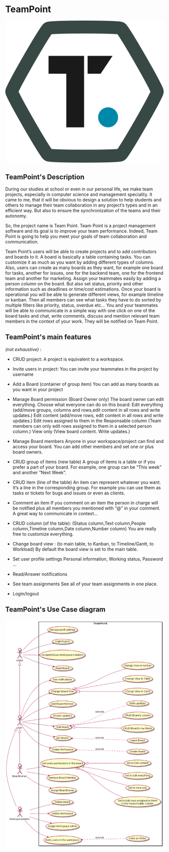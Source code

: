 # TeamPoint

![Image of TeamPoint's Logo](https://github.com/Salim-Azh/TeamPoint/blob/main/icon.png)

## TeamPoint's Description

During our studies at school or even in our personal life, we make team projects, especially in computer science and management speciality. It came to me, that it will be obvious to design a solution to help students and others to manage their team collaboration in any project’s types and in an efficient way. But also to ensure the synchronization of the teams and their autonomy.

So, the project name is Team Point. Team Point is a project management software and its goal is to improve your team performance. Indeed, Team Point is going to help you meet your goals of team collaboration and communication.

Team Point’s users will be able to create projects and to add contributors and boards to it.
A board is basically a table containing tasks. You can customize it as much as you want by adding different types of columns. 
Also, users can create as many boards as they want, for example one board for tasks, another for issues, one for the backend team, one for the frontend team and another for marketing.
Assign your teammates easily by adding a person column on the board. But also set status, priority and other information such as deadlines or time/cost estimations.
Once your board is operational you will be able to generate different views, for example timeline or kanban.
Then all members can see what tasks they have to do sorted by multiple filters like priority, status, overdue etc...
You and your teammates will be able to communicate in a simple way with one click on one of the board tasks and chat, write comments, discuss and mention relevant team members in the context of your work. They will be notified on Team Point.

## TeamPoint's main features

_(not exhaustive)_ :

* CRUD project:
A project is equivalent to a workspace.

* Invite users in project:
You can invite your teammates in the project by username

* Add a Board (container of group item)
You can add as many boards as you want in your project

* Manage Board permission (Board Owner only)
The board owner can edit everything.
Choose what everyone can do on this board:
Edit everything (add/move groups, columns and rows,edit content in all rows and write updates.)
Edit content (add/move rows, edit content in all rows and write updates.)
Edit rows assigned to them in the Responsable column (Team members can only edit rows assigned to them in a selected person column.)
View only (View board content. Write updates.)

* Manage Board members
Anyone in your workspace/project can find and access your board. You can add other members and set one or plus board owners.

* CRUD group of items (new table)
A group of items is a table or if you prefer a part of your board. For example, one group can be “This week” and another “Next Week”.

* CRUD item (line of the table)
An item can represent whatever you want. It’s a line in the corresponding group. For example you can use them as tasks or tickets for bugs and issues or even as clients.

* Comment an item
If you comment on an item the person in charge will be notified plus all members you mentioned with “@” in your comment. A great way to communicate in context…

* CRUD column (of the table): (Status column,Text column,People column,Timeline column,Date column,Number column)
You are really free to customize everything.

* Change board view : (to main table, to Kanban, to Timeline/Gantt, to Workload)
By default the board view is set to the main table.

* Set user profile settings
Personal information, Working status, Password …

* Read/Answer notifications

* See team assignments
See all of your team assignments in one place.

* Login/logout

## TeamPoint's Use Case diagram

![Image of TeamPoint's use case](https://github.com/Salim-Azh/TeamPoint/blob/main/use-case.png)
